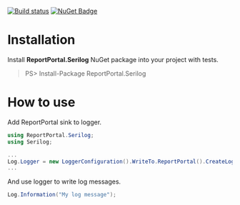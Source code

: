 [![Build status](https://ci.appveyor.com/api/projects/status/59upft81iy2fc4ni/branch/master?svg=true)](https://ci.appveyor.com/project/nvborisenko/logger-net-serilog)
[![NuGet Badge](https://buildstats.info/nuget/reportportal.serilog)](https://www.nuget.org/packages/reportportal.serilog)

# Installation
Install **ReportPortal.Serilog** NuGet package into your project with tests.

> PS> Install-Package ReportPortal.Serilog

# How to use
Add ReportPortal sink to logger.

```csharp
using ReportPortal.Serilog;
using Serilog;

...
Log.Logger = new LoggerConfiguration().WriteTo.ReportPortal().CreateLogger();
...
```

And use logger to write log messages.
```csharp
Log.Information("My log message");
```

